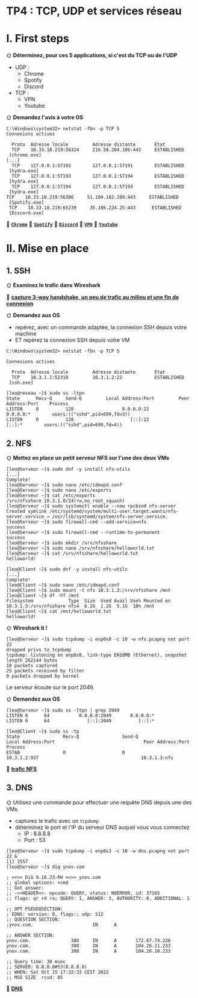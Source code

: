 # TP4 : TCP, UDP et services réseau

# I. First steps

🌞 **Déterminez, pour ces 5 applications, si c'est du TCP ou de l'UDP**

- UDP :
  - Chrome
  - Spotify
  - Discord
- TCP :
  - VPN
  - Youtube

🌞 **Demandez l'avis à votre OS**

```
C:\Windows\system32> netstat -fbn -p TCP 5
Connexions actives

  Proto  Adresse locale         Adresse distante       État
  TCP    10.33.18.219:56324     216.58.204.106:443     ESTABLISHED
 [chrome.exe]
[...]
  TCP    127.0.0.1:57192        127.0.0.1:57191        ESTABLISHED
 [hydra.exe]
  TCP    127.0.0.1:57193        127.0.0.1:57194        ESTABLISHED
 [hydra.exe]
  TCP    127.0.0.1:57194        127.0.0.1:57193        ESTABLISHED
 [hydra.exe]
TCP    10.33.18.219:56386     51.104.182.209:443     ESTABLISHED
 [Spotify.exe]
 TCP    10.33.18.219:65239     35.186.224.25:443      ESTABLISHED
 [Discord.exe]
```

🦈 **[`Chrome`](./pictures/TCP_chrome.pcapng)**
🦈 **[`Spotify`](./pictures/TCP_spotify.pcapng)**
🦈 **[`Discord`](./pictures/TCP_discord.pcapng)**
🦈 **[`VPN`](./pictures/UDP_vpn.pcapng)**
🦈 **[`Youtube`](./pictures/UDP_youtube.pcapng)**

# II. Mise en place

## 1. SSH

🌞 **Examinez le trafic dans Wireshark**

🦈 **[capture 3-way handshake, un peu de trafic au milieu et une fin de connexion](pictures/SSH.pcapng)**

🌞 **Demandez aux OS**

- repérez, avec un commande adaptée, la connexion SSH depuis votre machine
- ET repérez la connexion SSH depuis votre VM

```
C:\Windows\system32> netstat -fbn -p TCP 5

Connexions actives

  Proto  Adresse locale         Adresse distante       État
  TCP    10.3.1.1:52318         10.3.1.2:22            ESTABLISHED
 [ssh.exe]
```

```
[leo@reseau ~]$ sudo ss -ltpn
State      Recv-Q     Send-Q         Local Address:Port         Peer Address:Port    Process
LISTEN     0          128                  0.0.0.0:22                0.0.0.0:*        users:(("sshd",pid=699,fd=3))
LISTEN     0          128                     [::]:22                   [::]:*        users:(("sshd",pid=699,fd=4))
```

## 2. NFS

🌞 **Mettez en place un petit serveur NFS sur l'une des deux VMs**

```
[leo@Serveur ~]$ sudo dnf -y install nfs-utils
[...]
Complete!
[leo@Serveur ~]$ sudo nano /etc/idmapd.conf
[leo@Serveur ~]$ sudo nano /etc/exports
[leo@Serveur ~]$ cat /etc/exports
/srv/nfsshare 10.3.1.0/24(rw,no_root_squash)
[leo@Serveur ~]$ sudo systemctl enable --now rpcbind nfs-server
Created symlink /etc/systemd/system/multi-user.target.wants/nfs-server.service → /usr/lib/systemd/system/nfs-server.service.
[leo@Serveur ~]$ sudo firewall-cmd --add-service=nfs
success
[leo@Serveur ~]$ sudo firewall-cmd --runtime-to-permanent
success
[leo@Serveur ~]$ sudo mkdir /srv/nfsshare
[leo@Serveur ~]$ sudo nano /srv/nfsshare/helloworld.txt
[leo@Serveur ~]$ cat /srv/nfsshare/helloworld.txt
helloworld!
```

```
[leo@Client ~]$ sudo dnf -y install nfs-utils
[...]
Complete!
[leo@Client ~]$ sudo nano /etc/idmapd.conf
[leo@Client ~]$ sudo mount -t nfs 10.3.1.3:/srv/nfsshare /mnt
[leo@Client ~]$ df -hT /mnt
Filesystem             Type  Size  Used Avail Use% Mounted on
10.3.1.3:/srv/nfsshare nfs4  6.2G  1.2G  5.1G  18% /mnt
[leo@Client ~]$ cat /mnt/helloworld.txt
helloworld!

```

🌞 **Wireshark it !**

```
[leo@Serveur ~]$ sudo tcpdump -i enp0s8 -c 10 -w nfs.pcapng not port 22
dropped privs to tcpdump
tcpdump: listening on enp0s8, link-type EN10MB (Ethernet), snapshot length 262144 bytes
10 packets captured
25 packets received by filter
0 packets dropped by kernel
```

Le serveur écoute sur le port 2049.

🌞 **Demandez aux OS**

```
[leo@Serveur ~]$ sudo ss -ltpn | grep 2049
LISTEN 0      64           0.0.0.0:2049       0.0.0.0:*
LISTEN 0      64              [::]:2049          [::]:*
```

```
[leo@Client ~]$ sudo ss -tp
State                Recv-Q                Send-Q                                Local Address:Port                                 Peer Address:Port                 Process
ESTAB                0                     0                                          10.3.1.2:937                                      10.3.1.3:nfs
```

🦈 **[trafic NFS](pictures/nfs.pcapng)**

## 3. DNS

🌞 Utilisez une commande pour effectuer une requête DNS depuis une des VMs

- capturez le trafic avec un `tcpdump`
- déterminez le port et l'IP du serveur DNS auquel vous vous connectez
  - IP : 8.8.8.8
  - Port : 53

```
[leo@Serveur ~]$ sudo tcpdump -i enp0s3 -c 10 -w dns.pcapng not port 22 &
[1] 1557
[leo@Serveur ~]$ dig ynov.com

; <<>> DiG 9.16.23-RH <<>> ynov.com
;; global options: +cmd
;; Got answer:
;; ->>HEADER<<- opcode: QUERY, status: NOERROR, id: 37165
;; flags: qr rd ra; QUERY: 1, ANSWER: 3, AUTHORITY: 0, ADDITIONAL: 1

;; OPT PSEUDOSECTION:
; EDNS: version: 0, flags:; udp: 512
;; QUESTION SECTION:
;ynov.com.                      IN      A

;; ANSWER SECTION:
ynov.com.               300     IN      A       172.67.74.226
ynov.com.               300     IN      A       104.26.11.233
ynov.com.               300     IN      A       104.26.10.233

;; Query time: 30 msec
;; SERVER: 8.8.8.8#53(8.8.8.8)
;; WHEN: Sat Oct 15 17:32:33 CEST 2022
;; MSG SIZE  rcvd: 85
```

🦈 **[DNS](pictures/dns.pcapng)**
